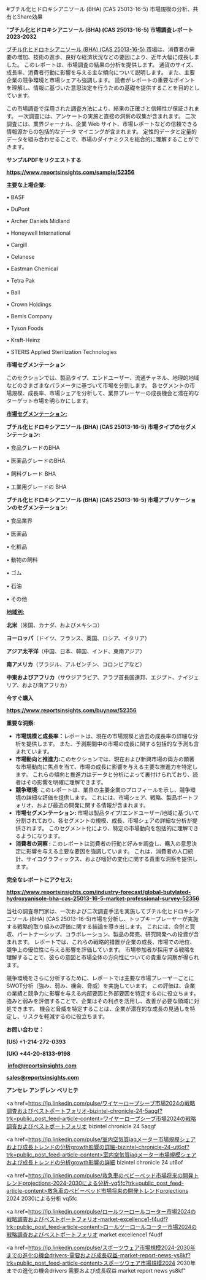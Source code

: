 #ブチル化ヒドロキシアニソール (BHA) (CAS 25013-16-5) 市場規模の分析、共有とShare効果

"<strong>ブチル化ヒドロキシアニソール (BHA) (CAS 25013-16-5) 市場調査レポート 2023-2032</strong>

<a href=https://www.reportsinsights.com/sample/52356>ブチル化ヒドロキシアニソール (BHA) (CAS 25013-16-5) 市場</a>は、消費者の需要の増加、技術の進歩、良好な経済状況などの要因により、近年大幅に成長しました。 このレポートは、市場調査の結果の分析を提供します。 通貨のサイズ、成長率、消費者行動に影響を与える主な傾向について説明します。 また、主要企業の競争環境と市場シェアも強調します。 読者がレポートの重要なポイントを理解し、情報に基づいた意思決定を行うための基礎を提供することを目的としています。

この市場調査で採用された調査方法により、結果の正確さと信頼性が保証されます。 一次調査には、アンケートの実施と直接の洞察の収集が含まれます。 二次調査には、業界ジャーナル、企業 Web サイト、市場レポートなどの信頼できる情報源からの包括的なデータ マイニングが含まれます。 定性的データと定量的データを組み合わせることで、市場のダイナミクスを総合的に理解することができます。

<strong><b>サンプルPDFをリクエストする</b></strong>

<a href=https://www.reportsinsights.com/sample/52356><strong><u>https://www.reportsinsights.com/sample/52356</u></strong></a>

<strong>主要な上場企業:</strong>

• BASF

• DuPont

• Archer Daniels Midland

• Honeywell International

• Cargill

• Celanese

• Eastman Chemical

• Tetra Pak

• Ball

• Crown Holdings

• Bemis Company

• Tyson Foods

• Kraft-Heinz

• STERIS Applied Sterilization Technologies

<strong>市場セグメンテーション</strong>

このセクションでは、製品タイプ、エンドユーザー、流通チャネル、地理的地域などのさまざまなパラメータに基づいて市場を分割します。 各セグメントの市場規模、成長率、市場シェアを分析して、業界プレーヤーの成長機会と潜在的なターゲット市場を明らかにします。

<strong><u>市場セグメンテーション</u></strong><strong><u>:</u></strong>

<strong>ブチル化ヒドロキシアニソール (BHA) (CAS 25013-16-5) 市場タイプのセグメンテーション:</strong>

• 食品グレードのBHA

• 医薬品グレードのBHA

• 飼料グレード BHA

• 工業用グレードの BHA

<strong>ブチル化ヒドロキシアニソール (BHA) (CAS 25013-16-5) 市場アプリケーションのセグメンテーション:</strong>

• 食品業界

• 医薬品

• 化粧品

• 動物の飼料

• ゴム

• 石油

• その他

<strong><u>地域別</u></strong><strong><u>:</u></strong>

<strong>北米</strong>（米国、カナダ、およびメキシコ）

<strong>ヨーロッパ</strong>（ドイツ、フランス、英国、ロシア、イタリア）

<strong>アジア太平洋</strong>（中国、日本、韓国、インド、東南アジア）

<strong>南アメリカ</strong>（ブラジル、アルゼンチン、コロンビアなど）

<strong>中東およびアフリカ</strong>（サウジアラビア、アラブ首長国連邦、エジプト、ナイジェリア、および南アフリカ）

<strong>今すぐ購入</strong>

<a href=https://www.reportsinsights.com/buynow/52356><strong><u>https://www.reportsinsights.com/buynow/52356</u></strong></a>

<strong>重要な洞察:</strong>
<ul>
  <li><strong>市場規模と成長率：</strong>レポートは、現在の市場規模と過去の成長率の詳細な分析を提供します。 また、予測期間中の市場の成長に関する包括的な予測も含まれています。</li>
  <li><strong>市場動向と推進力:</strong>このセクションでは、現在および新興市場の両方の顕著な市場動向に焦点を当て、市場の成長に影響を与える主要な推進力を特定します。 これらの傾向と推進力はデータと分析によって裏付けられており、読者はその影響を明確に理解できます。</li>
  <li><strong>競争環境</strong>: このレポートは、業界の主要企業のプロフィールを示し、競争環境の詳細な評価を提供します。 これには、市場シェア、戦略、製品ポートフォリオ、および最近の開発に関する情報が含まれます。</li>
  <li><strong>市場セグメンテーション: </strong>市場は製品タイプ/エンドユーザー/地域に基づいて分割されており、各セグメントの規模、成長、市場シェアの詳細な分析が提供されます。 このセグメント化により、特定の市場動向を包括的に理解できるようになります。</li>
  <li><strong>消費者の洞察 : </strong>このレポートは消費者の行動と好みを調査し、購入の意思決定に影響を与える主要な要因を強調しています。 これは、消費者の人口統計、サイコグラフィックス、および嗜好の変化に関する貴重な洞察を提供します。</li>
</ul>
<strong>完全なレポートにアクセス:</strong>

<a href=https://www.reportsinsights.com/industry-forecast/global-butylated-hydroxyanisole-bha-cas-25013-16-5-market-professional-survey-52356><strong><u><b>https://www.reportsinsights.com/industry-forecast/global-butylated-hydroxyanisole-bha-cas-25013-16-5-market-professional-survey-52356</b></u></strong></a>

当社の調査専門家は、一次および二次調査手法を実施してブチル化ヒドロキシアニソール (BHA) (CAS 25013-16-5)市場を分析し、トップキープレーヤーが実施する戦略的取り組みの評価に関する結論を導き出します。 これには、合併と買収、パートナーシップ、コラボレーション、製品の発売、研究開発への投資が含まれます。 レポートでは、これらの戦略的措置が企業の成長、市場での地位、競争上の優位性に与える影響を評価しています。 市場参加者が採用する戦略を理解することで、彼らの意図と市場全体の方向性についての貴重な洞察が得られます。

競争環境をさらに分析するために、レポートでは主要な市場プレーヤーごとにSWOT分析（強み、弱み、機会、脅威）を実施しています。 この評価は、企業の業績と競争力に影響を与える内部要因と外部要因を特定するのに役立ちます。 強みと弱みを評価することで、企業はその利点を活用し、改善が必要な領域に対処できます。 機会と脅威を特定することは、企業が潜在的な成長の見通しを特定し、リスクを軽減するのに役立ちます。

<strong>お問い合わせ：</strong>

<strong>(US) +1-214-272-0393</strong>

<strong>(UK) +44-20-8133-9198</strong>

<strong> </strong><a href=info@reportsinsights.com><strong><u>info@reportsinsights.com</u></strong></a>

<a href=sales@reportsinsights.com><strong><u>sales@reportsinsights.com</u></strong></a>

<strong>アンセレ アンデレン ベリヒテ</strong>

<a href=https://jp.linkedin.com/pulse/ワイヤーロープシーブ市場2024の戦略調査およびベストポートフォリオ-bizintel-chronicle-24-5aqgf?trk=public_post_feed-article-content>ワイヤーロープシーブ市場2024の戦略調査およびベストポートフォリオ bizintel chronicle 24 5aqgf</a>

<a href=https://jp.linkedin.com/pulse/室内空気質iaqメーター市場規模シェアおよび成長トレンドの分析growth影響の詳細-bizintel-chronicle-24-ut6of?trk=public_post_feed-article-content>室内空気質iaqメーター市場規模シェアおよび成長トレンドの分析growth影響の詳細 bizintel chronicle 24 ut6of</a>

<a href=https://jp.linkedin.com/pulse/救急車のベビーベッド市場将来の開発トレンドprojections-2024-2030による分析-vq5fc?trk=public_post_feed-article-content>救急車のベビーベッド市場将来の開発トレンドprojections 2024 2030による分析 vq5fc</a>

<a href=https://jp.linkedin.com/pulse/ロールツーロールコーター市場2024の戦略調査およびベストポートフォリオ-market-excellence1-f4udf?trk=public_post_feed-article-content>ロールツーロールコーター市場2024の戦略調査およびベストポートフォリオ market excellence1 f4udf</a>

<a href=https://jp.linkedin.com/pulse/スポーツウェア市場規模2024-2030年までの進化の機会drivers-需要および成長収益-market-report-news-ys8kf?trk=public_post_feed-article-content>スポーツウェア市場規模2024 2030年までの進化の機会drivers 需要および成長収益 market report news ys8kf</a>"
